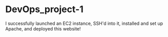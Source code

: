 # DevOps_project-1
I successfully launched an EC2 instance, SSH'd into it, installed and set up Apache, and deployed this website!
